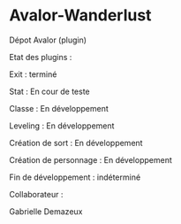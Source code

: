 # Avalor-Wanderlust
Dépot Avalor (plugin)

Etat des plugins :

Exit : terminé

Stat : En cour de teste

Classe : En développement

Leveling : En développement

Création de sort : En développement

Création de personnage : En développement

Fin de développement : indéterminé

Collaborateur : 

Gabrielle Demazeux
